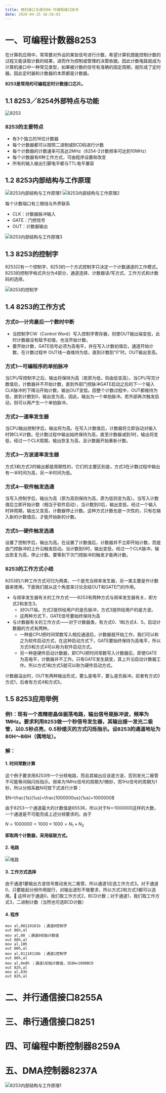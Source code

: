 ```yaml
---
title: 微机接口与通讯06-可编程接口技术
date: 2020-04-25 16:56:03
---
```



# 一、可编程计数器8253

在计算机应用中，常常要对外设的某些信号进行计数，希望计算机既能控制计数的过程又能读取计数的结果，进而作为控制或管理的决策依据。因此计数电路就成为计算机接口中一种常见类型，如果被计数的信号有准确的固定周期，就形成了定时器。因此定时器和计数器的本质都是计数器。

**8253是常用的可编程定时计数接口芯片。**

## 1.1 8253／8254外部特点与功能

![8253](./微机接口与通讯06-可编程接口技术/8253.png)

### 8253的主要特点

- 有3个独立的16位计数器
- 每个计数器都可以按照二进制或BCD码进行计数
- 每个计数器的计数速率可高达2MHz（8254-2计数频率可达到10MHz）
- 每个计数器有6种工作方式，可由程序设置和改变
- 所有的输入输出引脚电平都与TTL电平兼容

## 1.2 8253内部结构与工作原理

![8253内部结构与工作原理1](./微机接口与通讯06-可编程接口技术/8253内部结构与工作原理1.png)
![8253内部结构与工作原理2](./微机接口与通讯06-可编程接口技术/8253内部结构与工作原理2.png)

每个计数端口有三根线与外界联系

- CLK：计数器脉冲输入
- GATE：门控信号
- OUT：计数器输出

![8253内部结构与工作原理3](./微机接口与通讯06-可编程接口技术/8253内部结构与工作原理3.png)

## 1.3 8253的控制字

8253只有一个控制字，8253的一个方式控制字只决定一个计数通道的工作模式。8253的控制字格式共分为4部分，通道选择、计数器读/写方式、工作方式和计数码的选择。

![8253的控制字](./微机接口与通讯06-可编程接口技术/8253的控制字.png)

## 1.4 8253的工作方式

### 方式0—计完最后一个数时中断

- 当控制字CW（Control Word）写入控制字寄存器，则使OUT输出端变低，此时计数器没有赋予初值，也没开始计数。
- 要开始计数，GATE信号必须为高电平，并在写入计数初值后，通道开始计数，在计数过程中 OUT线一直维持为低，直到计数到“0”时。OUT输出变高。

### 方式1—可编程序的单拍脉冲

当CPU写控制字之后，输出将保持为高（若原为低，则由低变高）。当CPU写完计数值后，计数器并不开始计数，直到外部门控脉冲GATE启动之后的下一个输入CLK脉冲的下降沿开始计数，输出OUT变低。因整个计数过程中，OUT都维持为低，直到计数到0，输出变为高，因此，输出为一个单拍脉冲。若外部再次触发启动，则可以再产生一个单拍脉冲。
		
### 方式2—速率发生器

当CPU输出控制字后，输出将为高。在写入计数值后，计数器将立即自动对输入时钟CLK计数。在计数过程中输出始终保持为高，直至计数器减到1时，输出将变低，经过一个CLK周期，输出恢复为高，且计数器开始重新计数。

### 方式3—方波速率发生器

方式3和方式2的输出都是周期性的，它们的主要区别是，方式3在计数过程中输出有一半时间为高，另一半时间为低。

### 方式4—软件触发选通

当写入控制字后，输出为高（原为高则保持为高，原为低则变为高）。当写入计数值后立即开始计数（相当于软件启动），当计数到0后，输出变低，经过一个输入时钟周期，输出又变高，计数器停止计数。这种方式计数也是一次性的，只有在输入新的计数值后，才能开始新的计数。

### 方式5—硬件触发选通

设置了控制字后，输出为高。在设置了计数值后，计数器并不立即开始计数，而是由门控脉冲的上升沿触发启动。当计数到0时，输出变低，经过一个CLK脉冲，输出恢复为高，停止计数。要等到下次门控脉冲的触发才能再计数。		

### 8253的工作方式小结
  
8253的六种工作方式可归为两类，一个是充当频率发生器，另一类主要是作计数器来使用。下面我们就从这个角度来讨论总结OUT和GATE门的作用。

- 与频率发生器有关的工作方式——8253有两种方式与频率发生器有关，即方式2和发生3。
  - 对OUT端，方式2提供给用户的是负脉冲，方式3提供给用户的是方波。
  - 这两种方式下，GATE信号要始终保持为高
- 与计数器有关的工作方式——对于计数器类，有方式0、1和方式4、5。启动计数器的方式有两种。
  - 一种是CPU把时间常数写入相应通道后，计数器就开始工作，我们可以称之为软件启动方式，在这种启动方式下，GATE要始终保持为高电平，所以方式0和方式4可以称为软件启动方式。
  - 另一种是硬件启动计数器，即CPU把时间常数写入计数器后，即使GATE为高电平，计数器并不工作。只有GATE发生跳变，其上升沿启动计数器工作。所以方式1和方式5就可以称为硬件启动方式。

计数器溢出时，OUT有两种输出形式，要么是电平，要么是负脉冲。前者有方式0方式1，后者有方式4和方式5。

## 1.5 8253应用举例

### 例1：现有一个高精密晶体振荡电路，输出信号是脉冲波，频率为1MHz。要求利用8253做一个秒信号发生器，其输出接一发光二极管，以0.5秒点亮，0.5秒熄灭的方式闪烁指示。设8253的通道地址为80H～86H（偶地址）。

### 解：

#### 1. 时间常数计算

这个例子要求用8253作一个分频电路，而且其输出应该是方波，否则发光二极管不可能等间隔闪烁指示。频率为1MHz信号的周期为1微妙，而1Hz信号的周期为1秒，所以分频系数N可按下式进行计算：

$N=\frac{1s}{1us}=\frac{1000000us}{1us}=1000000$

由于8253一个通道最大的计数值是65536，所以对于N＝1000000这样的大数，一个通道是不可能完成上述分频要求的。由于

$N = 1000000 = 1000 \times 1000 = N_1 \times N _2$

**即取两个计数器，采用级联方式。**

#### 2. 电路

![电路](./微机接口与通讯06-可编程接口技术/电路.png)

#### 3. 工作方式选择

由于通道1要输出方波信号推动发光二极管，所以通道1应选工作方式3。对于通道0，只要能起分频作用就行，对输出波形不做要求，所以方式2和方式3都可以选用。   这样对于通道0，我们取工作方式2，BCD计数；对于通道1，我们取工作方式3，二进制计数（当然也可选BCD计数）

#### 4. 程序

```
mov al,00110101b ；通道0控制字
out 86h,al
mov al,00 ；通道0初始计数值
out 80h,al
mov al,10h
out 80h,al
mov al,01110110b ；通道1控制字
out 86h,al
mov al,0e8h ；通道1初始计数值，3E8H=1000BCD
out 82h,al
mov al,03h
out 82h,al
```

# 二、并行通信接口8255A
 
# 三、串行通信接口8251

# 四、可编程中断控制器8259A

# 五、DMA控制器8237A

![8253内部结构与工作原理1](./微机接口与通讯06-可编程接口技术/8253内部结构与工作原理1.png)